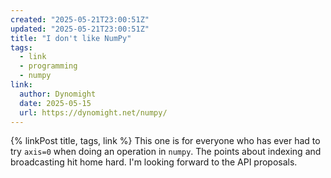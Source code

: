 ```yaml
---
created: "2025-05-21T23:00:51Z"
updated: "2025-05-21T23:00:51Z"
title: "I don't like NumPy"
tags:
  - link
  - programming
  - numpy
link:
  author: Dynomight
  date: 2025-05-15
  url: https://dynomight.net/numpy/
---
```


{% linkPost title, tags, link %} This one is for everyone who has ever had to try `axis=0` when doing an operation in `numpy`. The points about indexing and broadcasting hit home hard. I'm looking forward to the API proposals.
